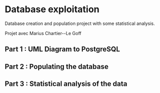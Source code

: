 # Database exploitation

Database creation and population project with some statistical analysis.

Projet avec Marius Chartier--Le Goff

## Part 1 : UML Diagram to PostgreSQL

## Part 2 : Populating the database

## Part 3 : Statistical analysis of the data